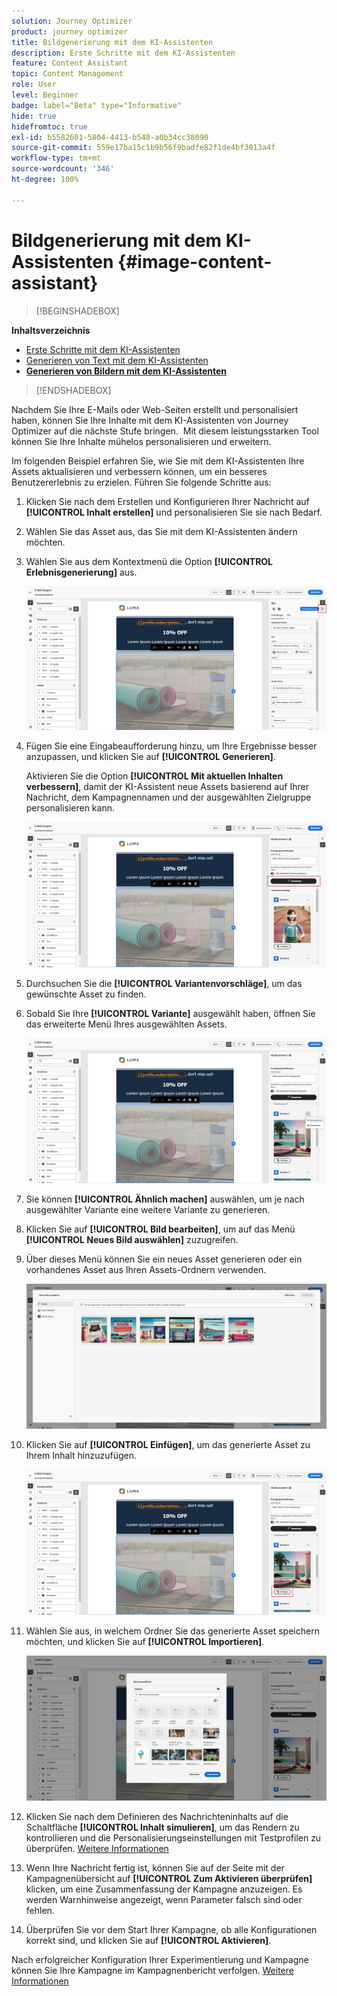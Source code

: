 ```yaml
---
solution: Journey Optimizer
product: journey optimizer
title: Bildgenerierung mit dem KI-Assistenten
description: Erste Schritte mit dem KI-Assistenten
feature: Content Assistant
topic: Content Management
role: User
level: Beginner
badge: label="Beta" type="Informative"
hide: true
hidefromtoc: true
exl-id: b5582601-5804-4413-b548-a0b34cc38090
source-git-commit: 559e17ba15c1b9b56f9badfe82f1de4bf3013a4f
workflow-type: tm+mt
source-wordcount: '346'
ht-degree: 100%

---
```


# Bildgenerierung mit dem KI-Assistenten {#image-content-assistant}

>[!BEGINSHADEBOX]

**Inhaltsverzeichnis**

* [Erste Schritte mit dem KI-Assistenten](gs-generative.md)
* [Generieren von Text mit dem KI-Assistenten](generative-content.md)
* **[Generieren von Bildern mit dem KI-Assistenten](generative-image.md)**

>[!ENDSHADEBOX]

Nachdem Sie Ihre E-Mails oder Web-Seiten erstellt und personalisiert haben, können Sie Ihre Inhalte mit dem KI-Assistenten von Journey Optimizer auf die nächste Stufe bringen.  Mit diesem leistungsstarken Tool können Sie Ihre Inhalte mühelos personalisieren und erweitern.

Im folgenden Beispiel erfahren Sie, wie Sie mit dem KI-Assistenten Ihre Assets aktualisieren und verbessern können, um ein besseres Benutzererlebnis zu erzielen. Führen Sie folgende Schritte aus:

1. Klicken Sie nach dem Erstellen und Konfigurieren Ihrer Nachricht auf **[!UICONTROL Inhalt erstellen]** und personalisieren Sie sie nach Bedarf.

1. Wählen Sie das Asset aus, das Sie mit dem KI-Assistenten ändern möchten.

1. Wählen Sie aus dem Kontextmenü die Option **[!UICONTROL Erlebnisgenerierung]** aus.

   ![](assets/gen-ai-image-1.png)

1. Fügen Sie eine Eingabeaufforderung hinzu, um Ihre Ergebnisse besser anzupassen, und klicken Sie auf **[!UICONTROL Generieren]**.

   Aktivieren Sie die Option **[!UICONTROL Mit aktuellen Inhalten verbessern]**, damit der KI-Assistent neue Assets basierend auf Ihrer Nachricht, dem Kampagnennamen und der ausgewählten Zielgruppe personalisieren kann.

   ![](assets/gen-ai-image-2.png)

1. Durchsuchen Sie die **[!UICONTROL Variantenvorschläge]**, um das gewünschte Asset zu finden.

1. Sobald Sie Ihre **[!UICONTROL Variante]** ausgewählt haben, öffnen Sie das erweiterte Menü Ihres ausgewählten Assets.

   ![](assets/gen-ai-image-3.png)

1. Sie können **[!UICONTROL Ähnlich machen]** auswählen, um je nach ausgewählter Variante eine weitere Variante zu generieren.

1. Klicken Sie auf **[!UICONTROL Bild bearbeiten]**, um auf das Menü **[!UICONTROL Neues Bild auswählen]** zuzugreifen.

1. Über dieses Menü können Sie ein neues Asset generieren oder ein vorhandenes Asset aus Ihren Assets-Ordnern verwenden.

   ![](assets/gen-ai-image-4.png)

1. Klicken Sie auf **[!UICONTROL Einfügen]**, um das generierte Asset zu Ihrem Inhalt hinzuzufügen.

   ![](assets/gen-ai-image-5.png)

1. Wählen Sie aus, in welchem Ordner Sie das generierte Asset speichern möchten, und klicken Sie auf **[!UICONTROL Importieren]**.

   ![](assets/gen-ai-image-6.png)

1. Klicken Sie nach dem Definieren des Nachrichteninhalts auf die Schaltfläche **[!UICONTROL Inhalt simulieren]**, um das Rendern zu kontrollieren und die Personalisierungseinstellungen mit Testprofilen zu überprüfen. [Weitere Informationen](../content-management/preview-test.md)

1. Wenn Ihre Nachricht fertig ist, können Sie auf der Seite mit der Kampagnenübersicht auf **[!UICONTROL Zum Aktivieren überprüfen]** klicken, um eine Zusammenfassung der Kampagne anzuzeigen. Es werden Warnhinweise angezeigt, wenn Parameter falsch sind oder fehlen.

1. Überprüfen Sie vor dem Start Ihrer Kampagne, ob alle Konfigurationen korrekt sind, und klicken Sie auf **[!UICONTROL Aktivieren]**.

Nach erfolgreicher Konfiguration Ihrer Experimentierung und Kampagne können Sie Ihre Kampagne im Kampagnenbericht verfolgen. [Weitere Informationen](../reports/campaign-global-report.md#experimentation-report)
